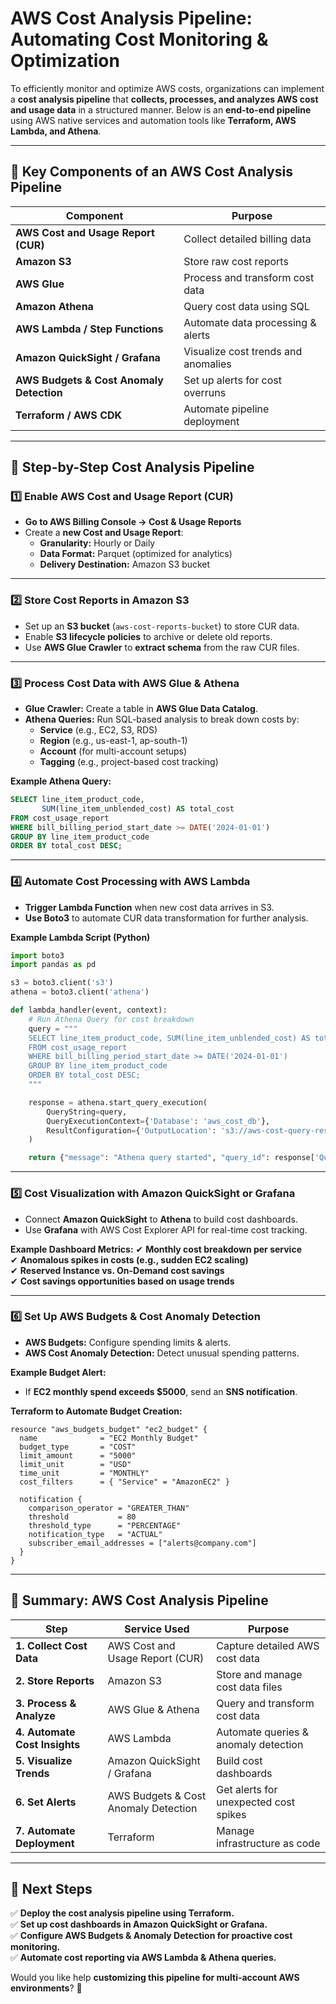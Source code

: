 # **AWS Cost Analysis Pipeline: Automating Cost Monitoring & Optimization**  

To efficiently monitor and optimize AWS costs, organizations can implement a **cost analysis pipeline** that **collects, processes, and analyzes AWS cost and usage data** in a structured manner. Below is an **end-to-end pipeline** using AWS native services and automation tools like **Terraform, AWS Lambda, and Athena**.

---

## **🔹 Key Components of an AWS Cost Analysis Pipeline**
| **Component**            | **Purpose** |
|--------------------------|------------|
| **AWS Cost and Usage Report (CUR)** | Collect detailed billing data |
| **Amazon S3** | Store raw cost reports |
| **AWS Glue** | Process and transform cost data |
| **Amazon Athena** | Query cost data using SQL |
| **AWS Lambda / Step Functions** | Automate data processing & alerts |
| **Amazon QuickSight / Grafana** | Visualize cost trends and anomalies |
| **AWS Budgets & Cost Anomaly Detection** | Set up alerts for cost overruns |
| **Terraform / AWS CDK** | Automate pipeline deployment |

---

## **🔹 Step-by-Step Cost Analysis Pipeline**
### **1️⃣ Enable AWS Cost and Usage Report (CUR)**
- **Go to AWS Billing Console → Cost & Usage Reports**
- Create a **new Cost and Usage Report**:
  - **Granularity:** Hourly or Daily
  - **Data Format:** Parquet (optimized for analytics)
  - **Delivery Destination:** Amazon S3 bucket

---

### **2️⃣ Store Cost Reports in Amazon S3**
- Set up an **S3 bucket** (`aws-cost-reports-bucket`) to store CUR data.
- Enable **S3 lifecycle policies** to archive or delete old reports.
- Use **AWS Glue Crawler** to **extract schema** from the raw CUR files.

---

### **3️⃣ Process Cost Data with AWS Glue & Athena**
- **Glue Crawler:** Create a table in **AWS Glue Data Catalog**.
- **Athena Queries:** Run SQL-based analysis to break down costs by:
  - **Service** (e.g., EC2, S3, RDS)
  - **Region** (e.g., us-east-1, ap-south-1)
  - **Account** (for multi-account setups)
  - **Tagging** (e.g., project-based cost tracking)

**Example Athena Query:**
```sql
SELECT line_item_product_code, 
       SUM(line_item_unblended_cost) AS total_cost 
FROM cost_usage_report 
WHERE bill_billing_period_start_date >= DATE('2024-01-01')
GROUP BY line_item_product_code
ORDER BY total_cost DESC;
```

---

### **4️⃣ Automate Cost Processing with AWS Lambda**
- **Trigger Lambda Function** when new cost data arrives in S3.
- **Use Boto3** to automate CUR data transformation for further analysis.

**Example Lambda Script (Python)**
```python
import boto3
import pandas as pd

s3 = boto3.client('s3')
athena = boto3.client('athena')

def lambda_handler(event, context):
    # Run Athena Query for cost breakdown
    query = """
    SELECT line_item_product_code, SUM(line_item_unblended_cost) AS total_cost
    FROM cost_usage_report
    WHERE bill_billing_period_start_date >= DATE('2024-01-01')
    GROUP BY line_item_product_code
    ORDER BY total_cost DESC;
    """

    response = athena.start_query_execution(
        QueryString=query,
        QueryExecutionContext={'Database': 'aws_cost_db'},
        ResultConfiguration={'OutputLocation': 's3://aws-cost-query-results/'}
    )

    return {"message": "Athena query started", "query_id": response['QueryExecutionId']}
```

---

### **5️⃣ Cost Visualization with Amazon QuickSight or Grafana**
- Connect **Amazon QuickSight** to **Athena** to build cost dashboards.
- Use **Grafana** with AWS Cost Explorer API for real-time cost tracking.

**Example Dashboard Metrics:**
✔ **Monthly cost breakdown per service**  
✔ **Anomalous spikes in costs (e.g., sudden EC2 scaling)**  
✔ **Reserved Instance vs. On-Demand cost savings**  
✔ **Cost savings opportunities based on usage trends**  

---

### **6️⃣ Set Up AWS Budgets & Cost Anomaly Detection**
- **AWS Budgets:** Configure spending limits & alerts.
- **AWS Cost Anomaly Detection:** Detect unusual spending patterns.

**Example Budget Alert:**
- If **EC2 monthly spend exceeds $5000**, send an **SNS notification**.

**Terraform to Automate Budget Creation:**
```hcl
resource "aws_budgets_budget" "ec2_budget" {
  name              = "EC2 Monthly Budget"
  budget_type       = "COST"
  limit_amount      = "5000"
  limit_unit        = "USD"
  time_unit         = "MONTHLY"
  cost_filters      = { "Service" = "AmazonEC2" }

  notification {
    comparison_operator = "GREATER_THAN"
    threshold           = 80
    threshold_type      = "PERCENTAGE"
    notification_type   = "ACTUAL"
    subscriber_email_addresses = ["alerts@company.com"]
  }
}
```

---

## **🔹 Summary: AWS Cost Analysis Pipeline**
| **Step** | **Service Used** | **Purpose** |
|----------|-----------------|-------------|
| **1. Collect Cost Data** | AWS Cost and Usage Report (CUR) | Capture detailed AWS cost data |
| **2. Store Reports** | Amazon S3 | Store and manage cost data files |
| **3. Process & Analyze** | AWS Glue & Athena | Query and transform cost data |
| **4. Automate Cost Insights** | AWS Lambda | Automate queries & anomaly detection |
| **5. Visualize Trends** | Amazon QuickSight / Grafana | Build cost dashboards |
| **6. Set Alerts** | AWS Budgets & Cost Anomaly Detection | Get alerts for unexpected cost spikes |
| **7. Automate Deployment** | Terraform | Manage infrastructure as code |

---

## **🔹 Next Steps**
✅ **Deploy the cost analysis pipeline using Terraform.**  
✅ **Set up cost dashboards in Amazon QuickSight or Grafana.**  
✅ **Configure AWS Budgets & Anomaly Detection for proactive cost monitoring.**  
✅ **Automate cost reporting via AWS Lambda & Athena queries.**  

Would you like help **customizing this pipeline for multi-account AWS environments**? 🚀
